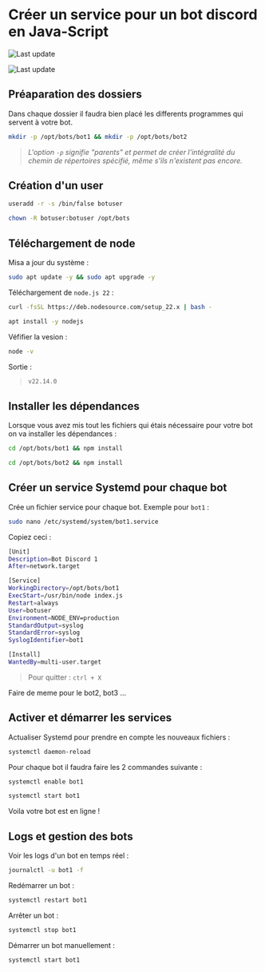 # Créer un service pour un bot discord en Java-Script

![Last update](https://img.shields.io/badge/Ubuntu_Server-22.04-orange.svg)

![Last update](https://img.shields.io/badge/Last_update-17/02/2025-red.svg)

## Préaparation des dossiers

Dans chaque dossier il faudra bien placé les differents programmes qui servent à votre bot.

```bash
mkdir -p /opt/bots/bot1 && mkdir -p /opt/bots/bot2
```

>*L'option `-p` signifie "parents" et permet de créer l'intégralité du chemin de répertoires spécifié, même s'ils n'existent pas encore.*

## Création d'un user

```bash
useradd -r -s /bin/false botuser
```

```bash
chown -R botuser:botuser /opt/bots
```

## Téléchargement de node

Misa a jour du système :

```bash
sudo apt update -y && sudo apt upgrade -y
```

Téléchargement de `node.js 22` :

```bash
curl -fsSL https://deb.nodesource.com/setup_22.x | bash -
```

```bash
apt install -y nodejs
```

Véfifier la vesion :

```bash
node -v
```

Sortie : 
>```bash
>v22.14.0
>```

## Installer les dépendances

Lorsque vous avez mis tout les fichiers qui étais nécessaire pour votre bot on va installer les dépendances : 

```bash
cd /opt/bots/bot1 && npm install
```

```bash
cd /opt/bots/bot2 && npm install
```

## Créer un service Systemd pour chaque bot

Crée un fichier service pour chaque bot. Exemple pour ``bot1`` :

```bash
sudo nano /etc/systemd/system/bot1.service
```
 
Copiez ceci :

```bash
[Unit]
Description=Bot Discord 1
After=network.target

[Service]
WorkingDirectory=/opt/bots/bot1
ExecStart=/usr/bin/node index.js
Restart=always
User=botuser
Environment=NODE_ENV=production
StandardOutput=syslog
StandardError=syslog
SyslogIdentifier=bot1

[Install]
WantedBy=multi-user.target
```

>Pour quitter : `ctrl + X`  

Faire de meme pour le bot2, bot3 ...


## Activer et démarrer les services

Actualiser Systemd pour prendre en compte les nouveaux fichiers :

```bash
systemctl daemon-reload
```

Pour chaque bot il faudra faire les 2 commandes suivante : 
```bash
systemctl enable bot1
```
```bash
systemctl start bot1
```

Voila votre bot est en ligne !

## Logs et gestion des bots

Voir les logs d'un bot en temps réel :

```bash
journalctl -u bot1 -f
```

Redémarrer un bot :

```bash
systemctl restart bot1
```

Arrêter un bot :

```bash
systemctl stop bot1
```

Démarrer un bot manuellement :

```bash
systemctl start bot1
```